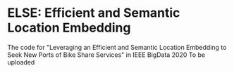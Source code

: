 # ELSE: Efficient and Semantic Location Embedding
The code for "Leveraging an Efficient and Semantic Location Embedding to Seek New Ports of Bike Share Services" in IEEE BigData 2020
To be uploaded

